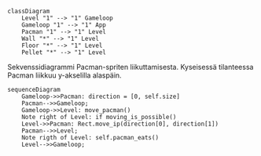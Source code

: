 ```mermaid
classDiagram
	Level "1" --> "1" Gameloop
	Gameloop "1" --> "1" App
	Pacman "1" --> "1" Level
	Wall "*" --> "1" Level
	Floor "*" --> "1" Level
	Pellet "*" --> "1" Level 
```

Sekvenssidiagrammi Pacman-spriten liikuttamisesta. Kyseisessä tilanteessa Pacman liikkuu y-akselilla alaspäin.
```mermaid
sequenceDiagram
	Gameloop->>Pacman: direction = [0, self.size]
	Pacman-->>Gameloop;
	Gameloop->>Level: move_pacman()
	Note right of Level: if moving_is_possible()
	Level->>Pacman: Rect.move_ip(direction[0], direction[1])
	Pacman-->>Level;
	Note rigth of Level: self.pacman_eats()
	Level-->>Gameloop;
```
